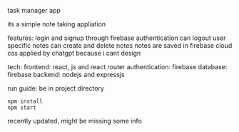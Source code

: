 task manager app

its a simple note taking appliation

features:
    login and signup through firebase authentication
    can logout
    user specific notes
    can create and delete notes
    notes are saved in firebase cloud
    css applied by chatgpt because i cant design

tech:
    frontend: react, js and react router
    authentication: firebase 
    database: firebase
    backend: nodejs and expressjs
    

run guide:
    be in project directory

    npm install 
    npm start



recently updated, might be missing some info
